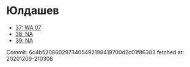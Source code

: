 # Юлдашев
- [37: WA 07](37.md)
- [38: NA](38.md)
- [39: NA](39.md)

Commit: 6c4b5208602973405492198419700d2c01f86383
 fetched at: 20201209-210308
